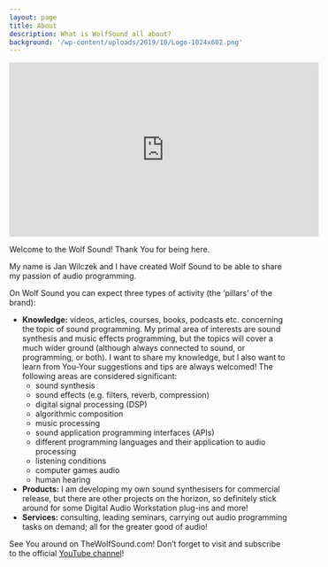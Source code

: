 ```yaml
---
layout: page
title: About
description: What is WolfSound all about?
background: '/wp-content/uploads/2019/10/Logo-1024x602.png'
---
```

<iframe width="560" height="315" src="https://www.youtube.com/embed/5A4y6pUL1CM" frameborder="0" allow="accelerometer; autoplay; encrypted-media; gyroscope; picture-in-picture" allowfullscreen></iframe>

Welcome to the Wolf Sound! Thank You for being here.

My name is Jan Wilczek and I have created Wolf Sound to be able to share my passion of audio programming.

On Wolf Sound you can expect three types of activity (the &#8216;pillars&#8217; of the brand):

  * **Knowledge:** videos, articles, courses, books, podcasts etc. concerning the topic of sound programming. My primal area of interests are sound synthesis and music effects programming, but the topics will cover a much wider ground (although always connected to sound, or programming, or both). I want to share my knowledge, but I also want to learn from You-Your suggestions and tips are always welcomed! The following areas are considered significant:
      * sound synthesis
      * sound effects (e.g. filters, reverb, compression)
      * digital signal processing (DSP)
      * algorithmic composition
      * music processing
      * sound application programming interfaces (APIs)
      * different programming languages and their application to audio processing
      * listening conditions
      * computer games audio
      * human hearing
  * **Products:** I am developing my own sound synthesisers for commercial release, but there are other projects on the horizon, so definitely stick around for some Digital Audio Workstation plug-ins and more!
  * **Services:** consulting, leading seminars, carrying out audio programming tasks on demand; all for the greater good of audio!

See You around on TheWolfSound.com! Don&#8217;t forget to visit and subscribe to the official [YouTube channel](https://www.youtube.com/channel/UCZuWJuoBe046gMqmYcc7Qww)!
